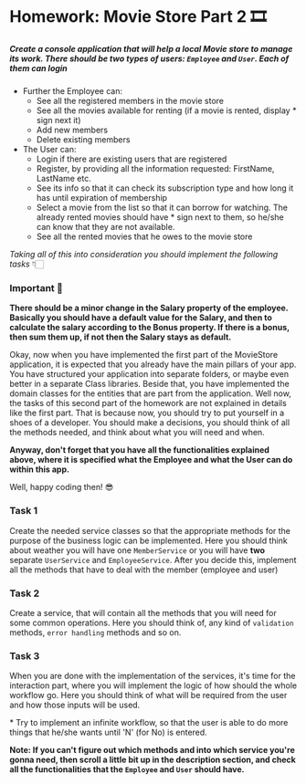 # Homework: Movie Store Part 2 🎞

##### Create a console application that will help a local Movie store to manage its work. There should be two types of users: `Employee` and `User`. Each of them can login
* Further the Employee can:
    * See all the registered members in the movie store
    * See all the movies available for renting (if a movie is rented, display * sign next it)
    * Add new members
    * Delete existing members
* The User can:
    * Login if there are existing users that are registered
    * Register, by providing all the information requested: FirstName, LastName etc.
    * See its info so that it can check its subscription type and how long it has until
expiration of membership
    * Select a movie from the list so that it can borrow for watching. The already rented movies should have * sign next to them, so he/she can know that they are not available.
    * See all the rented movies that he owes to the movie store

*Taking all of this into consideration you should implement the following tasks* 👇🏻

### Important 📢

 **There should be a minor change in the Salary property of the employee. Basically you should have a default value for the Salary, and then to calculate the salary according to the Bonus property. If there is a bonus, then sum them up, if not then the Salary stays as default.**

Okay, now when you have implemented the first part of the MovieStore application, it is expected that you already have the main pillars of your app. You have structured your application into separate folders, or maybe even better in a separate Class libraries. 
Beside that, you have implemented the domain classes for the entities that are part from the application. 
Well now, the tasks of this second part of the homework are not explained in details like the first part. That is because now, you should try to put yourself in a shoes of a developer. You should make a decisions, you should think of all the methods needed, and think about what you will need and when.

**Anyway, don't forget that you have all the functionalities explained above, where it is specified what the Employee and what the User can do within this app.**

Well, happy coding then! 😎

### Task 1
Create the needed service classes so that the appropriate methods for the purpose of the business logic can be implemented.
Here you should think about weather you will have one `MemberService` or you will have **two** separate `UserService` and `EmployeeService`. After you decide this, implement all the methods that have to deal with the member (employee and user)


### Task 2
Create a service, that will contain all the methods that you will need for some common operations. Here you should think of, any kind of `validation` methods, `error handling` methods and so on. 


### Task 3
When you are done with the implementation of the services, it's time for the interaction part, where you will implement the logic of how should the whole workflow go. Here you should think of what will be required from the user and how those inputs will be used. 

\* Try to implement an infinite workflow, so that the user is able to do more things that he/she wants until 'N' (for No) is entered. 


**Note: If you can't figure out which methods and into which service you're gonna need, then scroll a little bit up in the description section, and check all the functionalities that the `Employee` and `User` should have.**
